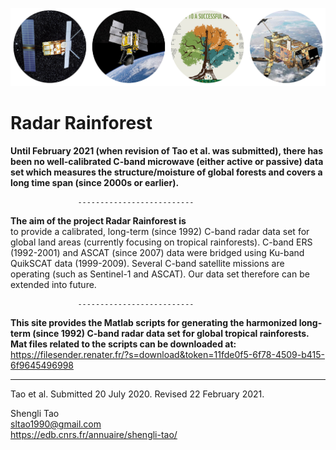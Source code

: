 

![C-band Radar sensors for monitoring tropical forests--key to a successful paris agreement](images/radar_forest.png)


                                                                           
# Radar Rainforest <br/>
**Until February 2021 (when revision of Tao et al. was submitted), there has been no well-calibrated C-band microwave (either active or passive) data set which measures the structure/moisture of global forests and covers a long time span (since 2000s or earlier).**<br/>   

                   --------------------------  

**The aim of the project Radar Rainforest is**<br/> to provide a calibrated, long-term (since 1992) C-band radar data set for global land areas (currently focusing on tropical rainforests). C-band ERS (1992-2001) and ASCAT (since 2007) data were bridged using Ku-band QuikSCAT data (1999-2009). Several C-band satellite missions are operating (such as Sentinel-1 and ASCAT). Our data set therefore can be extended into future.

                   --------------------------  
**This site provides the Matlab scripts for generating the harmonized long-term (since 1992) C-band radar data set for global tropical rainforests.  
Mat files related to the scripts can be downloaded at:**<br/> https://filesender.renater.fr/?s=download&token=11fde0f5-6f78-4509-b415-6f9645496998

   --------------------------  
Tao et al. Submitted 20 July 2020.  Revised 22 February 2021.

Shengli Tao <br/>
sltao1990@gmail.com <br/>
https://edb.cnrs.fr/annuaire/shengli-tao/
